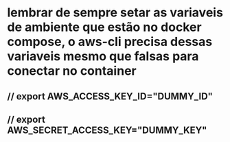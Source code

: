 # lembrar de sempre setar as variaveis de ambiente que estão no docker compose, o aws-cli precisa dessas variaveis mesmo que falsas para conectar no container


## // export AWS_ACCESS_KEY_ID="DUMMY_ID"
## // export AWS_SECRET_ACCESS_KEY="DUMMY_KEY"